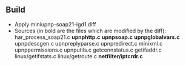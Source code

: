 ## Build

- Apply miniupnp-soap21-igd1.diff
- Sources (in bold are the files which are modified by the diff):
     har_process_soap21.c
     **upnphttp.c**
     **upnpsoap.c**
     **upnpglobalvars.c**
     upnpdescgen.c
     upnpreplyparse.c
     upnpredirect.c
     minixml.c
     upnppermissions.c
     upnputils.c
     getconnstatus.c
     getifaddr.c
     linux/getifstats.c
     linux/getroute.c
     **netfilter/iptcrdr.c**
